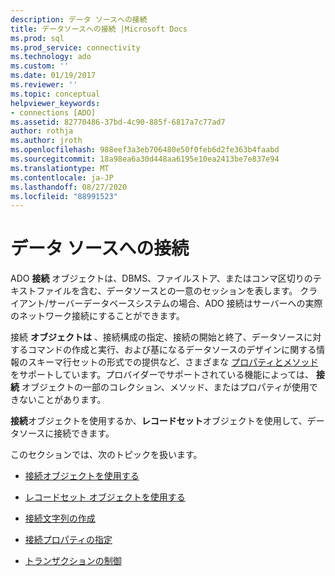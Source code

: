 ```yaml
---
description: データ ソースへの接続
title: データソースへの接続 |Microsoft Docs
ms.prod: sql
ms.prod_service: connectivity
ms.technology: ado
ms.custom: ''
ms.date: 01/19/2017
ms.reviewer: ''
ms.topic: conceptual
helpviewer_keywords:
- connections [ADO]
ms.assetid: 82770486-37bd-4c90-885f-6817a7c77ad7
author: rothja
ms.author: jroth
ms.openlocfilehash: 988eef3a3eb706480e50f0feb6d2fe363b4faabd
ms.sourcegitcommit: 18a98ea6a30d448aa6195e10ea2413be7e837e94
ms.translationtype: MT
ms.contentlocale: ja-JP
ms.lasthandoff: 08/27/2020
ms.locfileid: "88991523"
---
```

# <a name="connecting-to-data-sources"></a>データ ソースへの接続
ADO **接続** オブジェクトは、DBMS、ファイルストア、またはコンマ区切りのテキストファイルを含む、データソースとの一意のセッションを表します。 クライアント/サーバーデータベースシステムの場合、ADO 接続はサーバーへの実際のネットワーク接続にすることができます。  
  
 接続 **オブジェクトは** 、接続構成の指定、接続の開始と終了、データソースに対するコマンドの作成と実行、および基になるデータソースのデザインに関する情報のスキーマ行セットの形式での提供など、さまざまな [プロパティとメソッド](../../reference/ado-api/connection-object-properties-methods-and-events.md) をサポートしています。プロバイダーでサポートされている機能によっては、 **接続** オブジェクトの一部のコレクション、メソッド、またはプロパティが使用できないことがあります。  
  
 **接続**オブジェクトを使用するか、**レコードセット**オブジェクトを使用して、データソースに接続できます。  
  
 このセクションでは、次のトピックを扱います。  
  
-   [接続オブジェクトを使用する](./using-a-connection-object.md)  
  
-   [レコードセット オブジェクトを使用する](./using-a-recordset-object.md)  
  
-   [接続文字列の作成](./creating-a-connection-string.md)  
  
-   [接続プロパティの指定](./specifying-connection-properties.md)  
  
-   [トランザクションの制御](./controlling-transactions-ado.md)